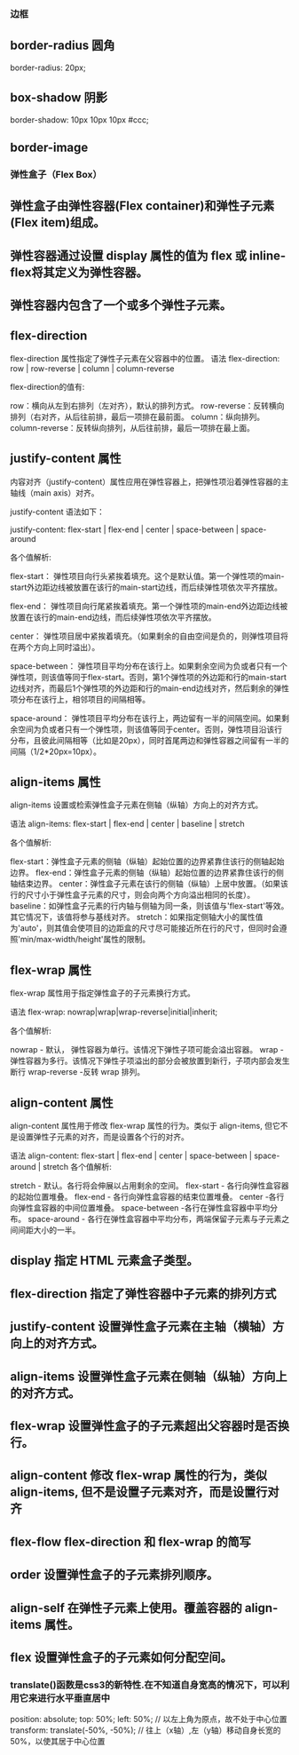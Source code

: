 ### 边框

## border-radius    圆角
border-radius: 20px;
## box-shadow       阴影
border-shadow: 10px 10px 10px #ccc;

## border-image





### 弹性盒子（Flex Box）

## 弹性盒子由弹性容器(Flex container)和弹性子元素(Flex item)组成。

## 弹性容器通过设置 display 属性的值为 flex 或 inline-flex将其定义为弹性容器。

## 弹性容器内包含了一个或多个弹性子元素。

## flex-direction
flex-direction 属性指定了弹性子元素在父容器中的位置。
语法
flex-direction: row | row-reverse | column | column-reverse

flex-direction的值有:

row：横向从左到右排列（左对齐），默认的排列方式。
row-reverse：反转横向排列（右对齐，从后往前排，最后一项排在最前面。
column：纵向排列。
column-reverse：反转纵向排列，从后往前排，最后一项排在最上面。

## justify-content 属性
内容对齐（justify-content）属性应用在弹性容器上，把弹性项沿着弹性容器的主轴线（main axis）对齐。

justify-content 语法如下：

justify-content: flex-start | flex-end | center | space-between | space-around

各个值解析:

flex-start：
弹性项目向行头紧挨着填充。这个是默认值。第一个弹性项的main-start外边距边线被放置在该行的main-start边线，而后续弹性项依次平齐摆放。

flex-end：
弹性项目向行尾紧挨着填充。第一个弹性项的main-end外边距边线被放置在该行的main-end边线，而后续弹性项依次平齐摆放。

center：
弹性项目居中紧挨着填充。（如果剩余的自由空间是负的，则弹性项目将在两个方向上同时溢出）。

space-between：
弹性项目平均分布在该行上。如果剩余空间为负或者只有一个弹性项，则该值等同于flex-start。否则，第1个弹性项的外边距和行的main-start边线对齐，而最后1个弹性项的外边距和行的main-end边线对齐，然后剩余的弹性项分布在该行上，相邻项目的间隔相等。

space-around：
弹性项目平均分布在该行上，两边留有一半的间隔空间。如果剩余空间为负或者只有一个弹性项，则该值等同于center。否则，弹性项目沿该行分布，且彼此间隔相等（比如是20px），同时首尾两边和弹性容器之间留有一半的间隔（1/2*20px=10px）。

## align-items 属性
align-items 设置或检索弹性盒子元素在侧轴（纵轴）方向上的对齐方式。

语法
align-items: flex-start | flex-end | center | baseline | stretch

各个值解析:

flex-start：弹性盒子元素的侧轴（纵轴）起始位置的边界紧靠住该行的侧轴起始边界。
flex-end：弹性盒子元素的侧轴（纵轴）起始位置的边界紧靠住该行的侧轴结束边界。
center：弹性盒子元素在该行的侧轴（纵轴）上居中放置。（如果该行的尺寸小于弹性盒子元素的尺寸，则会向两个方向溢出相同的长度）。
baseline：如弹性盒子元素的行内轴与侧轴为同一条，则该值与'flex-start'等效。其它情况下，该值将参与基线对齐。
stretch：如果指定侧轴大小的属性值为'auto'，则其值会使项目的边距盒的尺寸尽可能接近所在行的尺寸，但同时会遵照'min/max-width/height'属性的限制。

## flex-wrap 属性
flex-wrap 属性用于指定弹性盒子的子元素换行方式。

语法
flex-wrap: nowrap|wrap|wrap-reverse|initial|inherit;

各个值解析:

nowrap - 默认， 弹性容器为单行。该情况下弹性子项可能会溢出容器。
wrap - 弹性容器为多行。该情况下弹性子项溢出的部分会被放置到新行，子项内部会发生断行
wrap-reverse -反转 wrap 排列。

## align-content 属性
align-content 属性用于修改 flex-wrap 属性的行为。类似于 align-items, 但它不是设置弹性子元素的对齐，而是设置各个行的对齐。

语法
align-content: flex-start | flex-end | center | space-between | space-around | stretch
各个值解析:

stretch - 默认。各行将会伸展以占用剩余的空间。
flex-start - 各行向弹性盒容器的起始位置堆叠。
flex-end - 各行向弹性盒容器的结束位置堆叠。
center -各行向弹性盒容器的中间位置堆叠。
space-between -各行在弹性盒容器中平均分布。
space-around - 各行在弹性盒容器中平均分布，两端保留子元素与子元素之间间距大小的一半。





## display	        指定 HTML 元素盒子类型。
## flex-direction	指定了弹性容器中子元素的排列方式
## justify-content	设置弹性盒子元素在主轴（横轴）方向上的对齐方式。
## align-items	    设置弹性盒子元素在侧轴（纵轴）方向上的对齐方式。
## flex-wrap	    设置弹性盒子的子元素超出父容器时是否换行。
## align-content	修改 flex-wrap 属性的行为，类似 align-items, 但不是设置子元素对齐，而是设置行对齐
## flex-flow	    flex-direction 和 flex-wrap 的简写
## order	        设置弹性盒子的子元素排列顺序。
## align-self	    在弹性子元素上使用。覆盖容器的 align-items 属性。
## flex	            设置弹性盒子的子元素如何分配空间。



### translate()函数是css3的新特性.在不知道自身宽高的情况下，可以利用它来进行水平垂直居中

position: absolute;
top: 50%; 
left: 50%;  // 以左上角为原点，故不处于中心位置
transform: translate(-50%, -50%);  // 往上（x轴）,左（y轴）移动自身长宽的 50%，以使其居于中心位置

